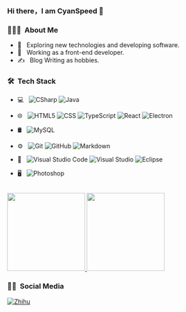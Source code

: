
<!--
**Aureate-Sunshine/Aureate-Sunshine** is a ✨ _special_ ✨ repository because its `README.md` (this file) appears on your GitHub profile.

Here are some ideas to get you started:

- 🔭 I’m currently working on ...
- 🌱 I’m currently learning ...
- 👯 I’m looking to collaborate on ...
- 🤔 I’m looking for help with ...
- 💬 Ask me about ...
- 📫 How to reach me: ...
- 😄 Pronouns: ...
- ⚡ Fun fact: ...
-->

### Hi there，I am CyanSpeed 👋

<h3> 👨🏻‍💻 &nbsp;About Me </h3>

- 🤔 &nbsp; Exploring new technologies and developing software.
- 💼 &nbsp; Working as a front-end developer.
- ✍️ &nbsp; Blog Writing as hobbies.

<h3> 🛠 &nbsp;Tech Stack</h3>

- 💻 &nbsp;
  ![CSharp](https://img.shields.io/badge/-C%23-333333?style=flat&logo=C%23&logoColor=00599C)
  ![Java](https://img.shields.io/badge/-Java-333333?style=flat&logo=Java&logoColor=007396)
- 🌐 &nbsp;
  ![HTML5](https://img.shields.io/badge/-HTML5-333333?style=flat&logo=HTML5)
  ![CSS](https://img.shields.io/badge/-CSS-333333?style=flat&logo=CSS3&logoColor=1572B6)
  ![TypeScript](https://img.shields.io/badge/-TypeScript-333333?style=flat&logo=TypeScript)
  ![React](https://img.shields.io/badge/-React-333333?style=flat&logo=react)
  ![Electron](https://img.shields.io/badge/-Electron-333333?style=flat&logo=electron)

- 🛢 &nbsp;
  ![MySQL](https://img.shields.io/badge/-MySQL-333333?style=flat&logo=mysql)
- ⚙️ &nbsp;
  ![Git](https://img.shields.io/badge/-Git-333333?style=flat&logo=git)
  ![GitHub](https://img.shields.io/badge/-GitHub-333333?style=flat&logo=github)
  ![Markdown](https://img.shields.io/badge/-Markdown-333333?style=flat&logo=markdown)
- 🔧 &nbsp;
  ![Visual Studio Code](https://img.shields.io/badge/-Visual%20Studio%20Code-333333?style=flat&logo=visual-studio-code&logoColor=007ACC)
  ![Visual Studio](https://img.shields.io/badge/-Visual%20Studio-333333?style=flat&logo=visual-studio&logoColor=007ACC)
  ![Eclipse](https://img.shields.io/badge/-Eclipse-333333?style=flat&logo=eclipse-ide&logoColor=2C2255)
- 🖥 &nbsp;
  ![Photoshop](https://img.shields.io/badge/-Photoshop-333333?style=flat&logo=adobe-photoshop)

<br/>

<a href="https://github.com/Aureate-Sunshine">
  <img height="180em" src="https://github-readme-stats.vercel.app/api?username=Aureate-Sunshine&theme=buefy&show_icons=true" />
  <img height="180em" src="https://github-readme-stats.vercel.app/api/top-langs/?username=Aureate-Sunshine&hide=Assembly,Makefile,shell,C&theme=buefy&layout=compact" />
</a>

<br/>

<h3> 🤝🏻 &nbsp;Social Media </h3>

<p align="left">
<a href="https://www.zhihu.com/people/Aureate-Sunshine"><img alt="Zhihu" src="https://img.shields.io/badge/zhihu-black?style=flat-square&logo=google-chrome"></a>
</p>

